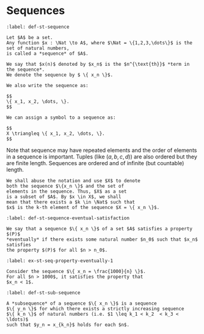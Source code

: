 # Sequences

````{prf:definition} Sequence
:label: def-st-sequence

Let $A$ be a set.
Any function $x : \Nat \to A$, where $\Nat = \{1,2,3,\dots\}$ is the set of natural numbers,
is called a *sequence* of $A$.

We say that $x(n)$ denoted by $x_n$ is the $n^{\text{th}}$ *term in the sequence*.
We denote the sequence by $ \{ x_n \}$.

We also write the sequence as:

$$
\{ x_1, x_2, \dots, \}.
$$

We can assign a symbol to a sequence as:

$$
X \triangleq \{ x_1, x_2, \dots, \}.
$$
````


Note that sequence may have repeated elements and the 
order of elements in a sequence is important.
Tuples (like $(a,b,c,d)$) are also ordered but they are finite length.
Sequences are ordered and of infinite 
(but countable) length.

```{prf:remark}
We shall abuse the notation and use $X$ to denote
both the sequence $\{x_n \}$ and the set of 
elements in the sequence. Thus, $X$ as a set
is a subset of $A$. By $x \in X$, we shall 
mean that there exists a $k \in \Nat$ such that
$x$ is the k-th element of the sequence $X = \{ x_n \}$.
```

````{prf:definition} Eventually
:label: def-st-sequence-eventual-satisfaction

We say that a sequence $\{ x_n \}$ of a set $A$ satisfies a property $(P)$
*eventually* if there exists some natural number $n_0$ such that $x_n$ satisfies
the property $(P)$ for all $n > n_0$.
````

```{prf:example}
:label: ex-st-seq-property-eventually-1

Consider the sequence $\{ x_n = \frac{1000}{n} \}$.
For all $n > 1000$, it satisfies the property that
$x_n < 1$.
```

````{prf:definition} Subsequence
:label: def-st-sub-sequence

A *subsequence* of a sequence $\{ x_n \}$ is a sequence
$\{ y_n \}$ for which there exists a strictly increasing sequence
$\{ k_n \}$ of natural numbers (i.e. $1 \leq k_1 < k_2  < k_3 < \ldots)$
such that $y_n = x_{k_n}$ holds for each $n$.
````

